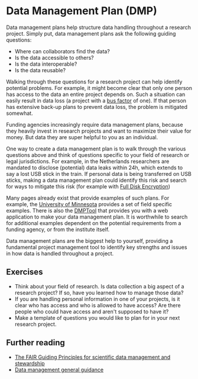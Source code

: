 # Data Management Plan (DMP)

Data management plans help structure data handling throughout a research project. Simply put, data management plans ask the following guiding questions:
  * Where can collaborators find the data?
  * Is the data accessible to others?
  * Is the data interoperable?
  * Is the data reusable?

Walking through these questions for a research project can help identify potential problems. For example, it might become clear that only one person has access to the data an entire project depends on. Such a situation can easily result in data loss (a project with a [bus factor](https://en.wikipedia.org/wiki/Bus_factor) of one). If that person has extensive back-up plans to prevent data loss, the problem is mitigated somewhat.

Funding agencies increasingly require data management plans, because they heavily invest in research projects and want to maximize their value for money. But data they are super helpful to you as an individual. 

One way to create a data management plan is to walk through the various questions above and think of questions specific to your field of research or legal jurisdictions. For example, in the Netherlands researchers are mandated to disclose (potential) data leaks within 24h, which extends to say a lost USB stick in the train. If personal data is being transferred on USB sticks, making a data management plan could identify this risk and search for ways to mitigate this risk (for example with [Full Disk Encryption](full-disk-encryption.md.html))

Many pages already exist that provide examples of such plans. For example, the [University of Minnesota](https://www.lib.umn.edu/datamanagement/DMP/example) provides a set of field specific examples. There is also the [DMPTool](https://dmptool.org/) that provides you with a web application to make your data management plan. It is worthwhile to search for additional examples dependent on the potential requirements from a funding agency, or from the institute itself. 

Data management plans are the biggest help to yourself, providing a fundamental project management tool to identify key strengths and issues in how data is handled throughout a project.

## Exercises

* Think about your field of research. Is data collection a big aspect of a research project? If so, have you learned how to manage those data?
* If you are handling personal information in one of your projects, is it clear who has access and who is allowed to have access? Are there people who could have access and aren't supposed to have it?
* Make a template of questions you would like to plan for in your next research project.

## Further reading

* [The FAIR Guiding Principles for scientific data management and stewardship](https://www.nature.com/articles/sdata201618)
* [Data management general guidance](https://dmptool.org/general_guidance)
